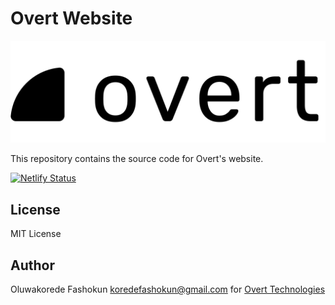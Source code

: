 # Overt Website

![Overt](./src/assets/images/overtlogo.svg)

This repository contains the source code for Overt's website.

[![Netlify Status](https://api.netlify.com/api/v1/badges/d775dc8b-67c8-41fc-a5d4-d1ee8241d4c0/deploy-status)](https://app.netlify.com/sites/determined-fermat-96e0fe/deploys)

## License

MIT License

## Author

Oluwakorede Fashokun <koredefashokun@gmail.com> for [Overt Technologies](https://github.com/Overt-Tech)

